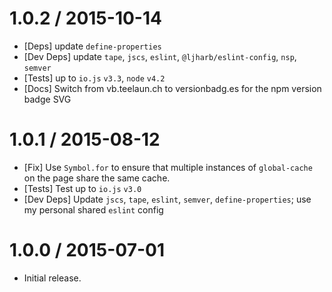 1.0.2 / 2015-10-14
=================
  * [Deps] update `define-properties`
  * [Dev Deps] update `tape`, `jscs`, `eslint`, `@ljharb/eslint-config`, `nsp`, `semver`
  * [Tests] up to `io.js` `v3.3`, `node` `v4.2`
  * [Docs] Switch from vb.teelaun.ch to versionbadg.es for the npm version badge SVG

1.0.1 / 2015-08-12
=================
  * [Fix] Use `Symbol.for` to ensure that multiple instances of `global-cache` on the page share the same cache.
  * [Tests] Test up to `io.js` `v3.0`
  * [Dev Deps] Update `jscs`, `tape`, `eslint`, `semver`, `define-properties`; use my personal shared `eslint` config

1.0.0 / 2015-07-01
=================
  * Initial release.
